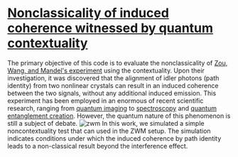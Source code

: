 # [Nonclassicality of induced coherence witnessed by quantum contextuality](https://journals.aps.org/pra/abstract/10.1103/PhysRevA.109.022216) 
The primary objective of this code is to evaluate the nonclassicality of [Zou, Wang, and Mandel's experiment](https://journals.aps.org/pra/abstract/10.1103/PhysRevA.44.4614) using the contextuality.  Upon their investigation, it was discovered that the alignment of idler photons (path identity) from two nonlinear crystals can result in an induced coherence between the two signals, without any additional induced emission. This experiment has been employed in an enormous of recent scientific research, ranging from [quantum imaging](https://www.nature.com/articles/nature13586) to [spectroscopy](https://www.nature.com/articles/nphoton.2015.252) and [quantum entanglement creation](https://journals.aps.org/prl/abstract/10.1103/PhysRevLett.118.080401). However, the quantum nature of this phenomenon is still a subject of debate.
![zwm](https://github.com/mahmoudifar/ICWIE/assets/50074433/eae79887-b00a-4c23-b197-2923d022dc4c)
In this work, we simulated a simple noncontextuality test that can used in the ZWM setup. The simulation indicates conditions under which the induced coherence by path identity leads to a non-classical result beyond the interference effect.
